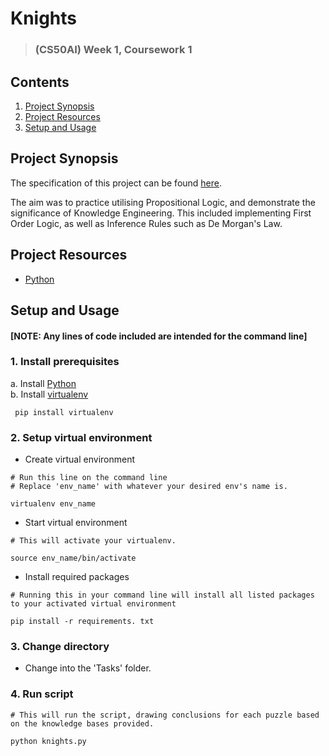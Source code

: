 # Knights
>### (CS50AI) Week 1, Coursework 1

## Contents
1. [Project Synopsis](#project_synopsis)
2. [Project Resources](#project_resources)
3. [Setup and Usage](#setup)


## <a id='project_synopsis'> Project Synopsis </a>
The specification of this project can be found <a href="https://cs50.harvard.edu/ai/2024/projects/1/knights/">here</a>.


The aim was to practice utilising Propositional Logic, and demonstrate the significance of Knowledge Engineering. This included implementing First Order Logic, as well as Inference Rules such as De Morgan's Law.
## <a id='project_resources'> Project Resources </a>
* [Python](https://www.python.org/)


## <a id='setup'> Setup and Usage </a>
#### [NOTE: Any lines of code included are intended for the command line]

### 1. Install prerequisites
a. Install [Python](https://www.python.org/) </br>
b. Install [virtualenv](https://virtualenv.pypa.io/en/latest/)
``` 
 pip install virtualenv
```
### 2. Setup virtual environment
* Create virtual environment </br>
```
# Run this line on the command line
# Replace 'env_name' with whatever your desired env's name is.

virtualenv env_name
```
* Start virtual environment
```
# This will activate your virtualenv.

source env_name/bin/activate
```
* Install required packages
```
# Running this in your command line will install all listed packages to your activated virtual environment

pip install -r requirements. txt
```
### 3. Change directory
* Change into the 'Tasks' folder.

### 4. Run script
```
# This will run the script, drawing conclusions for each puzzle based on the knowledge bases provided.

python knights.py
```
